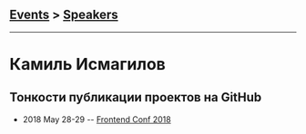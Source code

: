 ## [Events](../README.md) > [Speakers](../speakers.md)
---

# Камиль Исмагилов

## Тонкости публикации проектов на GitHub
- 2018 May 28-29 -- [Frontend Conf 2018](https://www.youtube.com/watch?v=YKjCysJKqxc)    
